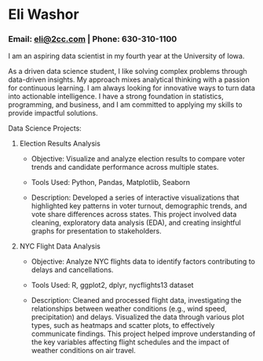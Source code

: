# Eli Washor 
### Email: eli@2cc.com | Phone: 630-310-1100 

I am an aspiring data scientist in my fourth year at the University of Iowa. 

As a driven data science student, I like solving complex problems through data-driven insights. My approach mixes analytical thinking with a passion for continuous learning. I am always looking for innovative ways to turn data into actionable intelligence. I have a strong foundation in statistics, programming, and business, and I am committed to applying my skills to provide impactful solutions.

Data Science Projects:

1. Election Results Analysis
    - Objective: Visualize and analyze election results to compare voter trends and candidate performance across multiple states.
    - Tools Used: Python, Pandas, Matplotlib, Seaborn

    - Description: Developed a series of interactive visualizations that highlighted key patterns in voter turnout, demographic trends, and vote share differences across states. This project involved data cleaning, exploratory data analysis (EDA), and creating insightful graphs for presentation to stakeholders.

2. NYC Flight Data Analysis
    - Objective: Analyze NYC flights data to identify factors contributing to delays and cancellations.
    - Tools Used: R, ggplot2, dplyr, nycflights13 dataset

    - Description: Cleaned and processed flight data, investigating the relationships between weather conditions (e.g., wind speed, precipitation) and delays. Visualized the data through various plot types, such as heatmaps and scatter plots, to effectively communicate findings. This project helped improve understanding of the key variables affecting flight schedules and the impact of weather conditions on air travel.
<!--
**iowa-eliaswas/iowa-eliaswas** is a ✨ _special_ ✨ repository because its `README.md` (this file) appears on your GitHub profile.

Here are some ideas to get you started:

- 🔭 I’m currently working on ...
- 🌱 I’m currently learning ...
- 👯 I’m looking to collaborate on ...
- 🤔 I’m looking for help with ...
- 💬 Ask me about ...
- 📫 How to reach me: ...
- 😄 Pronouns: ...
- ⚡ Fun fact: ...
-->
